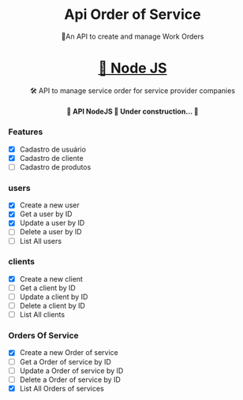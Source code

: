 <h1 align="center">Api Order of Service</h1>
<p align="center">📑An API to create and manage Work Orders</p>
<h1 align="center">
    <a href="https://pt-br.reactjs.org/">🔗 Node JS</a>
</h1>
<p align="center">🛠️ API to manage service order for service provider companies</p>
<h4 align="center"> 
	🚧  API NodeJS 🚀 Under construction...  🚧
</h4>

### Features

- [x] Cadastro de usuário
- [x] Cadastro de cliente
- [ ] Cadastro de produtos

### users

- [x] Create a new user
- [x] Get a user by ID
- [x] Update a user by ID
- [ ] Delete a user by ID
- [ ] List All users

### clients

- [x] Create a new client
- [ ] Get a client by ID
- [ ] Update a client by ID
- [ ] Delete a client by ID
- [ ] List All clients

### Orders Of Service

- [x] Create a new Order of service
- [ ] Get a Order of service by ID
- [ ] Update a Order of service by ID
- [ ] Delete a Order of service by ID
- [x] List All Orders of services
